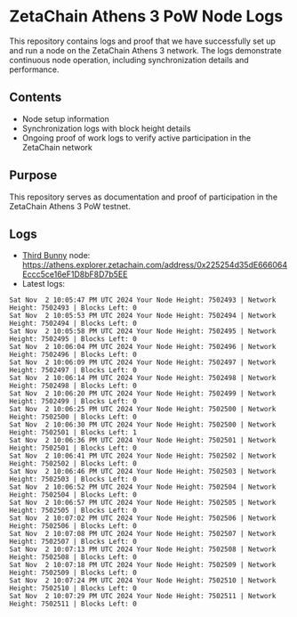 # ZetaChain Athens 3 PoW Node Logs
This repository contains logs and proof that we have successfully set up and run a node on the ZetaChain Athens 3 network. The logs demonstrate continuous node operation, including synchronization details and performance.

## Contents
- Node setup information
- Synchronization logs with block height details
- Ongoing proof of work logs to verify active participation in the ZetaChain network

## Purpose
This repository serves as documentation and proof of participation in the ZetaChain Athens 3 PoW testnet.

## Logs

- [Third Bunny](https://thirdbunny.xyz/) node: https://athens.explorer.zetachain.com/address/0x225254d35dE666064Eccc5ce16eF1D8bF8D7b5EE
- Latest logs:
```
Sat Nov  2 10:05:47 PM UTC 2024 Your Node Height: 7502493 | Network Height: 7502493 | Blocks Left: 0
Sat Nov  2 10:05:53 PM UTC 2024 Your Node Height: 7502494 | Network Height: 7502494 | Blocks Left: 0
Sat Nov  2 10:05:58 PM UTC 2024 Your Node Height: 7502495 | Network Height: 7502495 | Blocks Left: 0
Sat Nov  2 10:06:04 PM UTC 2024 Your Node Height: 7502496 | Network Height: 7502496 | Blocks Left: 0
Sat Nov  2 10:06:09 PM UTC 2024 Your Node Height: 7502497 | Network Height: 7502497 | Blocks Left: 0
Sat Nov  2 10:06:14 PM UTC 2024 Your Node Height: 7502498 | Network Height: 7502498 | Blocks Left: 0
Sat Nov  2 10:06:20 PM UTC 2024 Your Node Height: 7502499 | Network Height: 7502499 | Blocks Left: 0
Sat Nov  2 10:06:25 PM UTC 2024 Your Node Height: 7502500 | Network Height: 7502500 | Blocks Left: 0
Sat Nov  2 10:06:30 PM UTC 2024 Your Node Height: 7502500 | Network Height: 7502501 | Blocks Left: 1
Sat Nov  2 10:06:36 PM UTC 2024 Your Node Height: 7502501 | Network Height: 7502501 | Blocks Left: 0
Sat Nov  2 10:06:41 PM UTC 2024 Your Node Height: 7502502 | Network Height: 7502502 | Blocks Left: 0
Sat Nov  2 10:06:46 PM UTC 2024 Your Node Height: 7502503 | Network Height: 7502503 | Blocks Left: 0
Sat Nov  2 10:06:52 PM UTC 2024 Your Node Height: 7502504 | Network Height: 7502504 | Blocks Left: 0
Sat Nov  2 10:06:57 PM UTC 2024 Your Node Height: 7502505 | Network Height: 7502505 | Blocks Left: 0
Sat Nov  2 10:07:02 PM UTC 2024 Your Node Height: 7502506 | Network Height: 7502506 | Blocks Left: 0
Sat Nov  2 10:07:08 PM UTC 2024 Your Node Height: 7502507 | Network Height: 7502507 | Blocks Left: 0
Sat Nov  2 10:07:13 PM UTC 2024 Your Node Height: 7502508 | Network Height: 7502508 | Blocks Left: 0
Sat Nov  2 10:07:18 PM UTC 2024 Your Node Height: 7502509 | Network Height: 7502509 | Blocks Left: 0
Sat Nov  2 10:07:24 PM UTC 2024 Your Node Height: 7502510 | Network Height: 7502510 | Blocks Left: 0
Sat Nov  2 10:07:29 PM UTC 2024 Your Node Height: 7502511 | Network Height: 7502511 | Blocks Left: 0
```
